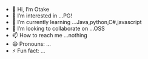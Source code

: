 - 👋 Hi, I’m Otake
- 👀 I’m interested in ...PG!
- 🌱 I’m currently learning ...Java,python,C#,javascript
- 💞️ I’m looking to collaborate on ...OSS
- 📫 How to reach me ...nothing
- 😄 Pronouns: ...
- ⚡ Fun fact: ...

<!---
o-Serendipity-take/o-Serendipity-take is a ✨ special ✨ repository because its `README.md` (this file) appears on your GitHub profile.
You can click the Preview link to take a look at your changes.
--->
